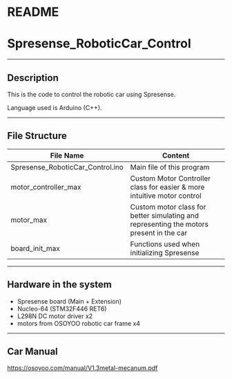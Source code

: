 # README

# **Spresense_RoboticCar_Control**

---

## **Description**

This is the code to control the robotic car using Spresense.

Language used is Arduino (C++).

---

## File Structure

File Name | Content
--|--
Spresense_RoboticCar_Control.ino | Main file of this program
motor_controller_max | Custom Motor Controller class for easier & more intuitive motor control
motor_max | Custom motor class for better simulating and representing the motors present in the car
board_init_max | Functions used when initializing Spresense

---

## **Hardware in the system**

- Spresense board (Main + Extension)
- Nucleo-64 (STM32F446 RET6)
- L298N DC motor driver x2
- motors from OSOYOO robotic car frame x4

---

## **Car Manual**

https://osoyoo.com/manual/V1.3metal-mecanum.pdf
